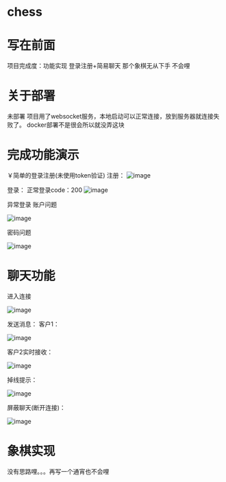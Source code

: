 # chess
# 写在前面
项目完成度：功能实现 登录注册+简易聊天
那个象棋无从下手 不会哩

# 关于部署
未部署
项目用了websocket服务，本地启动可以正常连接，放到服务器就连接失败了。
docker部署不是很会所以就没弄这块

# 完成功能演示
￥简单的登录注册(未使用token验证)
注册：
![image](https://user-images.githubusercontent.com/92812901/173194313-b37e834d-ab2e-43ca-80b5-822ada383108.png)

登录：
正常登录code：200
![image](https://user-images.githubusercontent.com/92812901/173194344-ff47f53b-b35d-448c-9717-03c68be237f6.png)



异常登录
账户问题


![image](https://user-images.githubusercontent.com/92812901/173194377-e52c9e08-9bf4-4560-ad25-ce547db16020.png)



密码问题



![image](https://user-images.githubusercontent.com/92812901/173194384-7ae067eb-cdf7-4308-95d6-fbeb5fb698eb.png)

# 聊天功能
进入连接   

![image](https://user-images.githubusercontent.com/92812901/173194484-3fdfef80-52b9-462a-9347-01ebec9e038f.png)

发送消息：
客户1：



![image](https://user-images.githubusercontent.com/92812901/173194546-5d860c19-fa75-46e9-9e1e-e220a769ca8b.png)


客户2实时接收：



![image](https://user-images.githubusercontent.com/92812901/173194562-a1cc8ca9-914c-4182-ad26-3310a2aab072.png)


掉线提示：


![image](https://user-images.githubusercontent.com/92812901/173194587-386250dd-1cf9-4b54-92a8-8093fd792ce5.png)


屏蔽聊天(断开连接)：



![image](https://user-images.githubusercontent.com/92812901/173194615-52f11351-59a6-427c-a01d-9ba58d5515e9.png)


# 象棋实现
没有思路哩。。。再写一个通宵也不会哩

